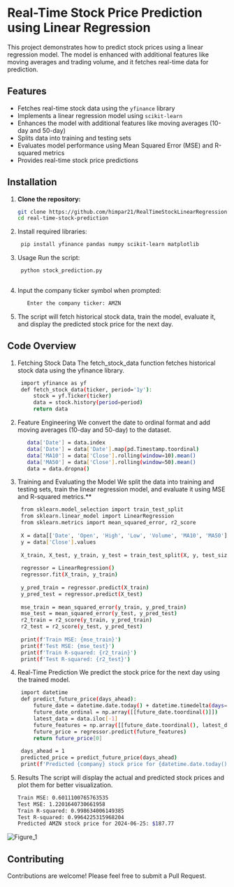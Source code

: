 # Real-Time Stock Price Prediction using Linear Regression

This project demonstrates how to predict stock prices using a linear regression model. The model is enhanced with additional features like moving averages and trading volume, and it fetches real-time data for prediction.

## Features

- Fetches real-time stock data using the `yfinance` library
- Implements a linear regression model using `scikit-learn`
- Enhances the model with additional features like moving averages (10-day and 50-day)
- Splits data into training and testing sets
- Evaluates model performance using Mean Squared Error (MSE) and R-squared metrics
- Provides real-time stock price predictions

## Installation

1. **Clone the repository:**

   ```sh
   git clone https://github.com/himpar21/RealTimeStockLinearRegression.git
   cd real-time-stock-prediction
   
2. Install required libraries:

   ```sh
    pip install yfinance pandas numpy scikit-learn matplotlib

3. Usage
Run the script:

   ```sh
    python stock_prediction.py
  
4. Input the company ticker symbol when prompted:

   ```sh
      Enter the company ticker: AMZN

5. The script will fetch historical stock data, train the model, evaluate it, and display the predicted stock price for the next day.

## Code Overview

1. Fetching Stock Data
The fetch_stock_data function fetches historical stock data using the yfinance library.

   ```sh
    import yfinance as yf
    def fetch_stock_data(ticker, period='1y'):
        stock = yf.Ticker(ticker)
        data = stock.history(period=period)
        return data

2. Feature Engineering
We convert the date to ordinal format and add moving averages (10-day and 50-day) to the dataset.
   ```sh
      data['Date'] = data.index
      data['Date'] = data['Date'].map(pd.Timestamp.toordinal)
      data['MA10'] = data['Close'].rolling(window=10).mean()
      data['MA50'] = data['Close'].rolling(window=50).mean()
      data = data.dropna()

3. Training and Evaluating the Model
We split the data into training and testing sets, train the linear regression model, and evaluate it using MSE and R-squared metrics.**

   ```sh
    from sklearn.model_selection import train_test_split
    from sklearn.linear_model import LinearRegression
    from sklearn.metrics import mean_squared_error, r2_score
    
    X = data[['Date', 'Open', 'High', 'Low', 'Volume', 'MA10', 'MA50']].values
    y = data['Close'].values
    
    X_train, X_test, y_train, y_test = train_test_split(X, y, test_size=0.2, random_state=42)
    
    regressor = LinearRegression()
    regressor.fit(X_train, y_train)
    
    y_pred_train = regressor.predict(X_train)
    y_pred_test = regressor.predict(X_test)
    
    mse_train = mean_squared_error(y_train, y_pred_train)
    mse_test = mean_squared_error(y_test, y_pred_test)
    r2_train = r2_score(y_train, y_pred_train)
    r2_test = r2_score(y_test, y_pred_test)
    
    print(f'Train MSE: {mse_train}')
    print(f'Test MSE: {mse_test}')
    print(f'Train R-squared: {r2_train}')
    print(f'Test R-squared: {r2_test}')

4. Real-Time Prediction
We predict the stock price for the next day using the trained model.

   ```sh
    import datetime
    def predict_future_price(days_ahead):
        future_date = datetime.date.today() + datetime.timedelta(days=days_ahead)
        future_date_ordinal = np.array([[future_date.toordinal()]])
        latest_data = data.iloc[-1]
        future_features = np.array([[future_date.toordinal(), latest_data['Open'], latest_data['High'], latest_data['Low'], latest_data['Volume'], latest_data['MA10'], latest_data['MA50']]])
        future_price = regressor.predict(future_features)
        return future_price[0]
    
    days_ahead = 1
    predicted_price = predict_future_price(days_ahead)
    print(f'Predicted {company} stock price for {datetime.date.today() + datetime.timedelta(days=days_ahead)}: ${predicted_price:.2f}')
   
5. Results
The script will display the actual and predicted stock prices and plot them for better visualization.
   ```sh
   Train MSE: 0.6011100765763535
   Test MSE: 1.2201640730661958
   Train R-squared: 0.998634006149385
   Test R-squared: 0.9964225315968204
   Predicted AMZN stock price for 2024-06-25: $187.77

![Figure_1](https://github.com/himpar21/RealTimeStockLinearRegression/assets/95409033/bae84959-a889-40f3-ab7b-2b956cf20703)


## Contributing
Contributions are welcome! Please feel free to submit a Pull Request.
